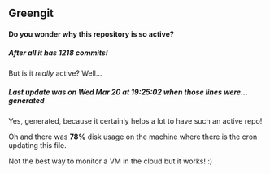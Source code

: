 ## Greengit

#### Do you wonder why this repository is so active?

##### After all it has 1218 commits!

But is it *really* active? Well...

##### Last update was on Wed Mar 20 at 19:25:02 when those lines were... generated

Yes, generated, because it certainly helps a lot to have such an active repo!

Oh and there was **78%** disk usage on the machine
where there is the cron updating this file.

Not the best way to monitor a VM in the cloud but it works! :)

